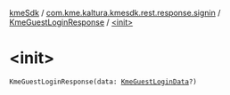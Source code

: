 [kmeSdk](../../index.md) / [com.kme.kaltura.kmesdk.rest.response.signin](../index.md) / [KmeGuestLoginResponse](index.md) / [&lt;init&gt;](./-init-.md)

# &lt;init&gt;

`KmeGuestLoginResponse(data: `[`KmeGuestLoginData`](-kme-guest-login-data/index.md)`?)`